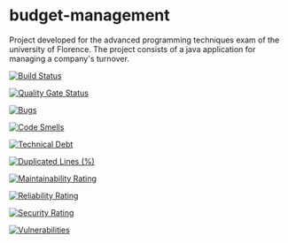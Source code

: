 # budget-management
Project developed for the advanced programming techniques exam of the university of Florence. The project consists of a java application for managing a company's turnover.

[![Build Status](https://travis-ci.com/AlessandroArezzo/budget-management.svg?branch=master)](https://travis-ci.com/AlessandroArezzo/budget-management)

[![Quality Gate Status](https://sonarcloud.io/api/project_badges/measure?project=com%3Abudget-management&metric=alert_status)](https://sonarcloud.io/dashboard?id=com%3Abudget-management)

[![Bugs](https://sonarcloud.io/api/project_badges/measure?project=com%3Abudget-management&metric=bugs)](https://sonarcloud.io/dashboard?id=com%3Abudget-management)

[![Code Smells](https://sonarcloud.io/api/project_badges/measure?project=com%3Abudget-management&metric=code_smells)](https://sonarcloud.io/dashboard?id=com%3Abudget-management)

[![Technical Debt](https://sonarcloud.io/api/project_badges/measure?project=com%3Abudget-management&metric=sqale_index)](https://sonarcloud.io/dashboard?id=com%3Abudget-management)

[![Duplicated Lines (%)](https://sonarcloud.io/api/project_badges/measure?project=com%3Abudget-management&metric=duplicated_lines_density)](https://sonarcloud.io/dashboard?id=com%3Abudget-management)

[![Maintainability Rating](https://sonarcloud.io/api/project_badges/measure?project=com%3Abudget-management&metric=sqale_rating)](https://sonarcloud.io/dashboard?id=com%3Abudget-management)

[![Reliability Rating](https://sonarcloud.io/api/project_badges/measure?project=com%3Abudget-management&metric=reliability_rating)](https://sonarcloud.io/dashboard?id=com%3Abudget-management)

[![Security Rating](https://sonarcloud.io/api/project_badges/measure?project=com%3Abudget-management&metric=security_rating)](https://sonarcloud.io/dashboard?id=com%3Abudget-management)

[![Vulnerabilities](https://sonarcloud.io/api/project_badges/measure?project=com%3Abudget-management&metric=vulnerabilities)](https://sonarcloud.io/dashboard?id=com%3Abudget-management)

